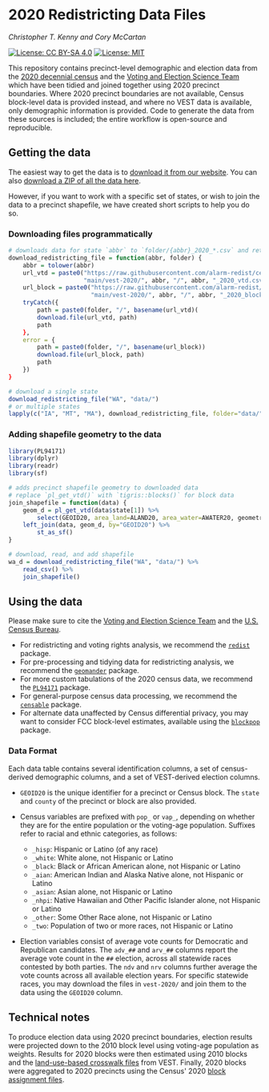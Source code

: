 # 2020 Redistricting Data Files

*Christopher T. Kenny and Cory McCartan*

[![License: CC BY-SA 4.0](https://img.shields.io/badge/Data%20License-CC%20BY--SA%204.0-lightgrey.svg)](https://creativecommons.org/licenses/by-sa/4.0/)
[![License: MIT](https://img.shields.io/badge/Software%20License-MIT-yellow.svg)](https://opensource.org/licenses/MIT)

This repository contains precinct-level demographic and election data from
the [2020 decennial census](https://www.census.gov/2020census) and the
[Voting and Election Science Team](https://dataverse.harvard.edu/dataverse/electionscience)
which have been tidied and joined together using 2020 precinct boundaries.
Where 2020 precinct boundaries are not available, Census block-level data is
provided instead, and where no VEST data is available, only demographic
information is provided. Code to generate the data from these sources is
included; the entire workflow is open-source and reproducible.

## Getting the data

The easiest way to get the data is to [download it from our website]().
You can also [download a ZIP of all the data here](https://github.com/alarm-redist/census-2020/archive/refs/heads/main.zip).

However, if you want to work with a specific set of states, or wish to join the data
to a precinct shapefile, we have created short scripts to help you do so.

### Downloading files programmatically
```r
# downloads data for state `abbr` to `folder/{abbr}_2020_*.csv` and returns path to file
download_redistricting_file = function(abbr, folder) {
    abbr = tolower(abbr)
    url_vtd = paste0("https://raw.githubusercontent.com/alarm-redist/census-2020/",
                     "main/vest-2020/", abbr, "/", abbr, "_2020_vtd.csv")
    url_block = paste0("https://raw.githubusercontent.com/alarm-redist/census-2020/",
                       "main/vest-2020/", abbr, "/", abbr, "_2020_block.csv")
    tryCatch({
        path = paste0(folder, "/", basename(url_vtd)(
        download.file(url_vtd, path)
        path
    },
    error = {
        path = paste0(folder, "/", basename(url_block))
        download.file(url_block, path)
        path
    })
}

# download a single state
download_redistricting_file("WA", "data/")
# or multiple states
lapply(c("IA", "MT", "MA"), download_redistricting_file, folder="data/")
```

### Adding shapefile geometry to the data
```r
library(PL94171)
library(dplyr)
library(readr)
library(sf)

# adds precinct shapefile geometry to downloaded data 
# replace `pl_get_vtd()` with `tigris::blocks()` for block data
join_shapefile = function(data) {
    geom_d = pl_get_vtd(data$state[1]) %>%
        select(GEOID20, area_land=ALAND20, area_water=AWATER20, geometry)
    left_join(data, geom_d, by="GEOID20") %>%
        st_as_sf()
}

# download, read, and add shapefile
wa_d = download_redistricting_file("WA", "data/") %>%
    read_csv() %>%
    join_shapefile()
```

## Using the data

Please make sure to cite the
[Voting and Election Science Team](https://dataverse.harvard.edu/dataverse/electionscience)
and the [U.S. Census Bureau](https://www.census.gov/2020census).

- For redistricting and voting rights analysis, we recommend the
  [`redist`](https://alarm-redist.github.io/redist/) package.
- For pre-processing and tidying data for redistricting analysis, we recommend the
  [`geomander`](https://christopherkenny.github.io/geomander/) package.
- For more custom tabulations of the 2020 census data, we recommend the
  [`PL94171`](https://corymccartan.github.io/PL94171/) package.
- For general-purpose census data processing, we recommend the 
  [`censable`](https://christopherkenny.github.io/censable/) package.
- For alternate data unaffected by Census differential privacy, you may want to
  consider FCC block-level estimates, available using the
  [`blockpop`](https://corymccartan.github.io/blockpop/) package.
  
### Data Format
Each data table contains several identification columns, a set of census-derived
demographic columns, and a set of VEST-derived election columns.

- `GEOID20` is the unique identifier for a precinct or Census block. 
  The `state` and `county` of the precinct or block are also provided.
- Census variables are prefixed with `pop_` or `vap_`, depending on whether
  they are for the entire population or the voting-age population.
  Suffixes refer to racial and ethnic categories, as follows:
  
    * `_hisp`: Hispanic or Latino (of any race)
    * `_white`: White alone, not Hispanic or Latino
    * `_black`: Black or African American alone, not Hispanic or Latino
    * `_aian`: American Indian and Alaska Native alone, not Hispanic or Latino
    * `_asian`: Asian alone, not Hispanic or Latino
    * `_nhpi`: Native Hawaiian and Other Pacific Islander alone, not Hispanic or Latino
    * `_other`: Some Other Race alone, not Hispanic or Latino
    * `_two`: Population of two or more races, not Hispanic or Latino
    
- Election variables consist of average vote counts for Democratic and
  Republican candidates. The `adv_##` and `arv_##` columns report the
  average vote count in the `##` election, across all statewide races
  contested by both parties. The `ndv` and `nrv` columns further average
  the vote counts across all available election years.  For specific statewide
  races, you may download the files in `vest-2020/` and join them to the data
  using the `GEOID20` column.
  
## Technical notes
To produce election data using 2020 precinct boundaries, election results were
projected down to the 2010 block level using voting-age population as weights.
Results for 2020 blocks were then estimated using 2010 blocks and the
[land-use-based crosswalk files](https://dataverse.harvard.edu/dataset.xhtml?persistentId=doi:10.7910/DVN/T9VMJO)
from VEST. Finally, 2020 blocks were aggregated to 2020 precincts using the 
Census' 2020 [block assignment files](https://www.census.gov/geographies/reference-files/time-series/geo/block-assignment-files.html).
